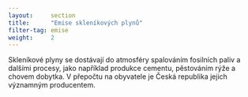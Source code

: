 ```yaml
---
layout:     section
title:      "Emise skleníkových plynů"
filter-tag: emise
weight:     2
---
```


Skleníkové plyny se dostávají do atmosféry spalováním fosilních paliv a dalšími procesy, jako například produkce cementu, pěstováním rýže a chovem dobytka. V přepočtu na obyvatele je Česká republika jejich významným producentem.
